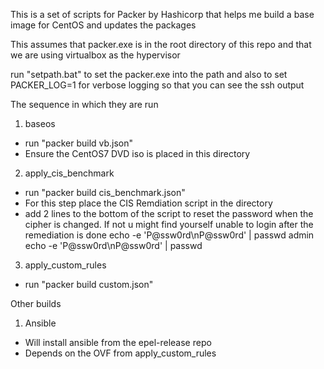 This is a set of scripts for Packer by Hashicorp that helps me build a base image for CentOS and updates the packages

This assumes that packer.exe is in the root directory of this repo and that we are using virtualbox as the hypervisor

run "setpath.bat" to set the packer.exe into the path and also to set PACKER_LOG=1 for verbose logging so that you can see the ssh output


The sequence in which they are run
1. baseos
- run "packer build vb.json"
- Ensure the CentOS7 DVD iso is placed in this directory
2. apply_cis_benchmark
- run "packer build cis_benchmark.json"
- For this step place the CIS Remdiation script in the directory 
- add 2 lines to the bottom of the script to reset the password when the cipher is changed. If not u might find yourself unable to login after the remediation is done
echo -e 'P@ssw0rd\nP@ssw0rd' | passwd admin
echo -e 'P@ssw0rd\nP@ssw0rd' | passwd
3. apply_custom_rules
- run "packer build custom.json"

Other builds
1. Ansible
- Will install ansible from the epel-release repo
- Depends on the OVF from apply_custom_rules

